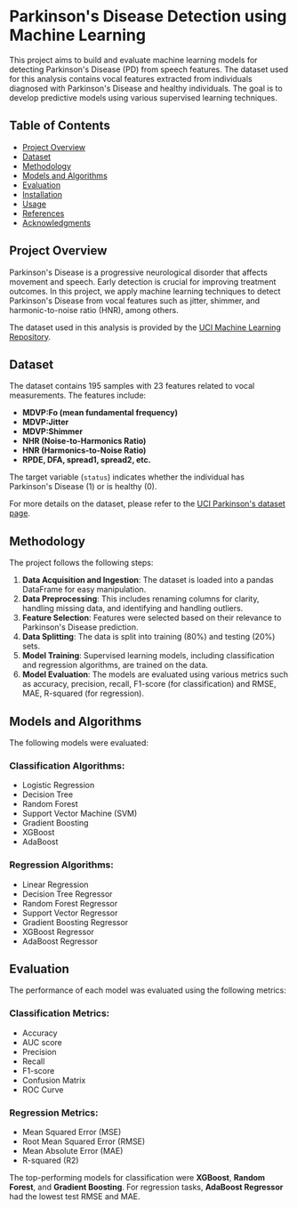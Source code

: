 # Parkinson's Disease Detection using Machine Learning

This project aims to build and evaluate machine learning models for detecting Parkinson's Disease (PD) from speech features. The dataset used for this analysis contains vocal features extracted from individuals diagnosed with Parkinson's Disease and healthy individuals. The goal is to develop predictive models using various supervised learning techniques.

## Table of Contents

- [Project Overview](#project-overview)
- [Dataset](#dataset)
- [Methodology](#methodology)
- [Models and Algorithms](#models-and-algorithms)
- [Evaluation](#evaluation)
- [Installation](#installation)
- [Usage](#usage)
- [References](#references)
- [Acknowledgments](#acknowledgments)

## Project Overview

Parkinson's Disease is a progressive neurological disorder that affects movement and speech. Early detection is crucial for improving treatment outcomes. In this project, we apply machine learning techniques to detect Parkinson's Disease from vocal features such as jitter, shimmer, and harmonic-to-noise ratio (HNR), among others.

The dataset used in this analysis is provided by the [UCI Machine Learning Repository](https://archive.ics.uci.edu/ml/datasets/parkinsons).

## Dataset

The dataset contains 195 samples with 23 features related to vocal measurements. The features include:

- **MDVP:Fo (mean fundamental frequency)**
- **MDVP:Jitter**
- **MDVP:Shimmer**
- **NHR (Noise-to-Harmonics Ratio)**
- **HNR (Harmonics-to-Noise Ratio)**
- **RPDE, DFA, spread1, spread2, etc.**

The target variable (`status`) indicates whether the individual has Parkinson's Disease (1) or is healthy (0).

For more details on the dataset, please refer to the [UCI Parkinson's dataset page](https://archive.ics.uci.edu/ml/datasets/parkinsons).

## Methodology

The project follows the following steps:

1. **Data Acquisition and Ingestion**: The dataset is loaded into a pandas DataFrame for easy manipulation.
2. **Data Preprocessing**: This includes renaming columns for clarity, handling missing data, and identifying and handling outliers.
3. **Feature Selection**: Features were selected based on their relevance to Parkinson's Disease prediction.
4. **Data Splitting**: The data is split into training (80%) and testing (20%) sets.
5. **Model Training**: Supervised learning models, including classification and regression algorithms, are trained on the data.
6. **Model Evaluation**: The models are evaluated using various metrics such as accuracy, precision, recall, F1-score (for classification) and RMSE, MAE, R-squared (for regression).

## Models and Algorithms

The following models were evaluated:

### Classification Algorithms:
- Logistic Regression
- Decision Tree
- Random Forest
- Support Vector Machine (SVM)
- Gradient Boosting
- XGBoost
- AdaBoost

### Regression Algorithms:
- Linear Regression
- Decision Tree Regressor
- Random Forest Regressor
- Support Vector Regressor
- Gradient Boosting Regressor
- XGBoost Regressor
- AdaBoost Regressor

## Evaluation

The performance of each model was evaluated using the following metrics:

### Classification Metrics:
- Accuracy
- AUC score
- Precision
- Recall
- F1-score
- Confusion Matrix
- ROC Curve

### Regression Metrics:
- Mean Squared Error (MSE)
- Root Mean Squared Error (RMSE)
- Mean Absolute Error (MAE)
- R-squared (R2)

The top-performing models for classification were **XGBoost**, **Random Forest**, and **Gradient Boosting**. For regression tasks, **AdaBoost Regressor** had the lowest test RMSE and MAE.
